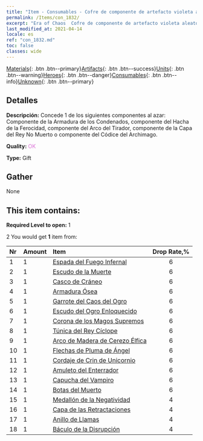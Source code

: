 ```yaml
---
title: "Item - Consumables - Cofre de componente de artefacto violeta aleatorio"
permalink: /Items/con_1832/
excerpt: "Era of Chaos  Cofre de componente de artefacto violeta aleatorio"
last_modified_at: 2021-04-14
locale: es
ref: "con_1832.md"
toc: false
classes: wide
---
```

 [Materials](/es/Items/){: .btn .btn--primary}[Artifacts](/es/Items/Artifacts/){: .btn .btn--success}[Units](/es/Items/Units/){: .btn .btn--warning}[Heroes](/es/Items/Heroes/){: .btn .btn--danger}[Consumables](/es/Items/Consumables/){: .btn .btn--info}[Unknown](/es/Items/Unknown/){: .btn .btn--primary}

## Detalles
 **Descripción:** Concede 1 de los siguientes componentes al azar: Componente de la Armadura de los Condenados, componente del Hacha de la Ferocidad, componente del Arco del Tirador, componente de la Capa del Rey No Muerto o componente del Códice del Archimago.

 **Quality:** <span style="color: #DA70D6">OK</span>

 **Type:** Gift

## Gather

  None

## This item contains:

 **Required Level to open:** 1

 2 You would get **1** item  from:

  | Nr | Amount |     Item    | Drop Rate,% |
  |:---|:-------|:------------|:---------:|
  | 1 | 1 | [Espada del Fuego Infernal](/es/Items/art_121/) | 6 | 
  | 2 | 1 | [Escudo de la Muerte](/es/Items/art_122/) | 6 | 
  | 3 | 1 | [Casco de Cráneo](/es/Items/art_123/) | 6 | 
  | 4 | 1 | [Armadura Ósea](/es/Items/art_124/) | 6 | 
  | 5 | 1 | [Garrote del Caos del Ogro](/es/Items/art_125/) | 6 | 
  | 6 | 1 | [Escudo del Ogro Enloquecido](/es/Items/art_126/) | 6 | 
  | 7 | 1 | [Corona de los Magos Supremos](/es/Items/art_127/) | 6 | 
  | 8 | 1 | [Túnica del Rey Cíclope](/es/Items/art_128/) | 6 | 
  | 9 | 1 | [Arco de Madera de Cerezo Élfica](/es/Items/art_103/) | 6 | 
  | 10 | 1 | [Flechas de Pluma de Ángel](/es/Items/art_104/) | 6 | 
  | 11 | 1 | [Cordaje de Crin de Unicornio](/es/Items/art_105/) | 6 | 
  | 12 | 1 | [Amuleto del Enterrador](/es/Items/art_129/) | 6 | 
  | 13 | 1 | [Capucha del Vampiro](/es/Items/art_130/) | 6 | 
  | 14 | 1 | [Botas del Muerto](/es/Items/art_131/) | 6 | 
  | 15 | 1 | [Medallón de la Negatividad](/es/Items/art_136/) | 4 | 
  | 16 | 1 | [Capa de las Retractaciones](/es/Items/art_137/) | 4 | 
  | 17 | 1 | [Anillo de Llamas](/es/Items/art_138/) | 4 | 
  | 18 | 1 | [Báculo de la Disrupción](/es/Items/art_139/) | 4 | 
